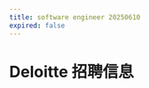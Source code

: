 ```yaml
---
title: software engineer 20250610
expired: false
---
```


# Deloitte 招聘信息

<JobPostingTable job-posting-json-path="deloitte/data/software-engineer-20250610.json" />

